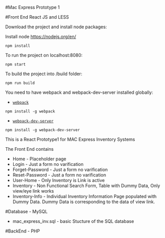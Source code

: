 #Mac Express Prototype 1

#Front End React JS and LESS

Download the project and install node packages:

Install node
https://nodejs.org/en/

```
npm install
```

To run the project on localhost:8080:
```
npm start
```

To build the project into /build folder:
```
npm run build
```

You need to have webpack and webpack-dev-server installed globally:
* [`webpack`](http://webpack.github.io/docs/)
```
npm install -g webpack
```

* [`webpack-dev-server`](http://webpack.github.io/docs/webpack-dev-server.html)
```
npm install -g webpack-dev-server
```

This is a React Prototype1 for MAC Express Inventory Systems

The Front End contains
* Home - Placeholder page
* Login -  Just a form no varification
* Forget-Password -  Just a form no varification
* Reset-Password -  Just a form no varification
* User-Home - Only Inventory is Link is active
* Inventory - Non Functional Search Form, Table with Dummy Data, Only view/eye link works
* Inventory-Info - Individual Inventory Information Page populated with Dummy Data. Dummy Data is corresponding to the data of view link.


#Database - MySQL
* mac_express_inv.sql - basic Stucture of the SQL database

#BackEnd - PHP


